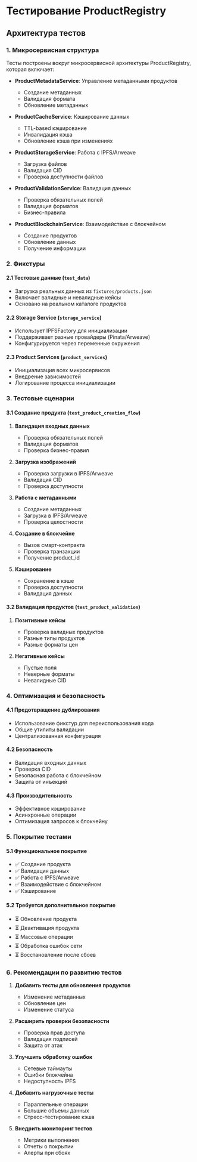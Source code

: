 # Тестирование ProductRegistry

## Архитектура тестов

### 1. Микросервисная структура
Тесты построены вокруг микросервисной архитектуры ProductRegistry, которая включает:

- **ProductMetadataService**: Управление метаданными продуктов
  - Создание метаданных
  - Валидация формата
  - Обновление метаданных

- **ProductCacheService**: Кэширование данных
  - TTL-based кэширование
  - Инвалидация кэша
  - Обновление кэша при изменениях

- **ProductStorageService**: Работа с IPFS/Arweave
  - Загрузка файлов
  - Валидация CID
  - Проверка доступности файлов

- **ProductValidationService**: Валидация данных
  - Проверка обязательных полей
  - Валидация форматов
  - Бизнес-правила

- **ProductBlockchainService**: Взаимодействие с блокчейном
  - Создание продуктов
  - Обновление данных
  - Получение информации

### 2. Фикстуры

#### 2.1 Тестовые данные (`test_data`)
- Загрузка реальных данных из `fixtures/products.json`
- Включает валидные и невалидные кейсы
- Основано на реальном каталоге продуктов

#### 2.2 Storage Service (`storage_service`)
- Использует IPFSFactory для инициализации
- Поддерживает разные провайдеры (Pinata/Arweave)
- Конфигурируется через переменные окружения

#### 2.3 Product Services (`product_services`)
- Инициализация всех микросервисов
- Внедрение зависимостей
- Логирование процесса инициализации

### 3. Тестовые сценарии

#### 3.1 Создание продукта (`test_product_creation_flow`)
1. **Валидация входных данных**
   - Проверка обязательных полей
   - Валидация форматов
   - Проверка бизнес-правил

2. **Загрузка изображений**
   - Проверка загрузки в IPFS/Arweave
   - Валидация CID
   - Проверка доступности

3. **Работа с метаданными**
   - Создание метаданных
   - Загрузка в IPFS/Arweave
   - Проверка целостности

4. **Создание в блокчейне**
   - Вызов смарт-контракта
   - Проверка транзакции
   - Получение product_id

5. **Кэширование**
   - Сохранение в кэше
   - Проверка доступности
   - Валидация данных

#### 3.2 Валидация продуктов (`test_product_validation`)
1. **Позитивные кейсы**
   - Проверка валидных продуктов
   - Разные типы продуктов
   - Разные форматы цен

2. **Негативные кейсы**
   - Пустые поля
   - Неверные форматы
   - Невалидные CID

### 4. Оптимизация и безопасность

#### 4.1 Предотвращение дублирования
- Использование фикстур для переиспользования кода
- Общие утилиты валидации
- Централизованная конфигурация

#### 4.2 Безопасность
- Валидация входных данных
- Проверка CID
- Безопасная работа с блокчейном
- Защита от инъекций

#### 4.3 Производительность
- Эффективное кэширование
- Асинхронные операции
- Оптимизация запросов к блокчейну

### 5. Покрытие тестами

#### 5.1 Функциональное покрытие
- ✅ Создание продукта
- ✅ Валидация данных
- ✅ Работа с IPFS/Arweave
- ✅ Взаимодействие с блокчейном
- ✅ Кэширование

#### 5.2 Требуется дополнительное покрытие
- ⏳ Обновление продукта
- ⏳ Деактивация продукта
- ⏳ Массовые операции
- ⏳ Обработка ошибок сети
- ⏳ Восстановление после сбоев

### 6. Рекомендации по развитию тестов

1. **Добавить тесты для обновления продуктов**
   - Изменение метаданных
   - Обновление цен
   - Изменение статуса

2. **Расширить проверки безопасности**
   - Проверка прав доступа
   - Валидация подписей
   - Защита от атак

3. **Улучшить обработку ошибок**
   - Сетевые таймауты
   - Ошибки блокчейна
   - Недоступность IPFS

4. **Добавить нагрузочные тесты**
   - Параллельные операции
   - Большие объемы данных
   - Стресс-тестирование кэша

5. **Внедрить мониторинг тестов**
   - Метрики выполнения
   - Отчеты о покрытии
   - Алерты при сбоях 